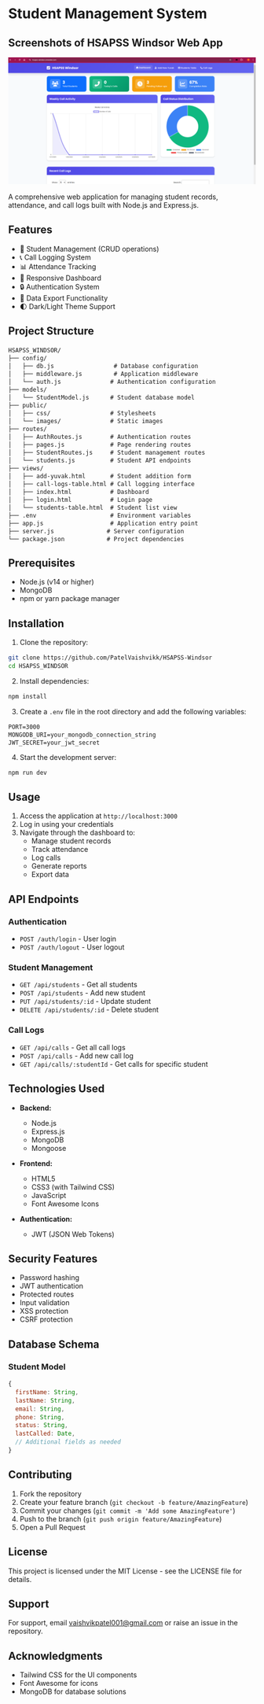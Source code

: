 # Student Management System

## **Screenshots of HSAPSS Windsor Web App**
![WebAPP Screenshot](WEB.png)


A comprehensive web application for managing student records, attendance, and call logs built with Node.js and Express.js.

## Features

- 👥 Student Management (CRUD operations)
- 📞 Call Logging System
- 📊 Attendance Tracking
- 📱 Responsive Dashboard
- 🔒 Authentication System
- 📄 Data Export Functionality
- 🌓 Dark/Light Theme Support

## Project Structure

```
HSAPSS_WINDSOR/
├── config/
│   ├── db.js                 # Database configuration
│   ├── middleware.js         # Application middleware
│   └── auth.js              # Authentication configuration
├── models/
│   └── StudentModel.js      # Student database model
├── public/
│   ├── css/                 # Stylesheets
│   └── images/              # Static images
├── routes/
│   ├── AuthRoutes.js        # Authentication routes
│   ├── pages.js             # Page rendering routes
│   ├── StudentRoutes.js     # Student management routes
│   └── students.js          # Student API endpoints
├── views/
│   ├── add-yuvak.html       # Student addition form
│   ├── call-logs-table.html # Call logging interface
│   ├── index.html           # Dashboard
│   ├── login.html           # Login page
│   └── students-table.html  # Student list view
├── .env                     # Environment variables
├── app.js                   # Application entry point
├── server.js               # Server configuration
└── package.json            # Project dependencies
```

## Prerequisites

- Node.js (v14 or higher)
- MongoDB
- npm or yarn package manager

## Installation

1. Clone the repository:
```bash
git clone https://github.com/PatelVaishvikk/HSAPSS-Windsor
cd HSAPSS_WINDSOR
```

2. Install dependencies:
```bash
npm install
```

3. Create a `.env` file in the root directory and add the following variables:
```env
PORT=3000
MONGODB_URI=your_mongodb_connection_string
JWT_SECRET=your_jwt_secret
```

4. Start the development server:
```bash
npm run dev
```

## Usage

1. Access the application at `http://localhost:3000`
2. Log in using your credentials
3. Navigate through the dashboard to:
   - Manage student records
   - Track attendance
   - Log calls
   - Generate reports
   - Export data

## API Endpoints

### Authentication
- `POST /auth/login` - User login
- `POST /auth/logout` - User logout

### Student Management
- `GET /api/students` - Get all students
- `POST /api/students` - Add new student
- `PUT /api/students/:id` - Update student
- `DELETE /api/students/:id` - Delete student

### Call Logs
- `GET /api/calls` - Get all call logs
- `POST /api/calls` - Add new call log
- `GET /api/calls/:studentId` - Get calls for specific student

## Technologies Used

- **Backend:**
  - Node.js
  - Express.js
  - MongoDB
  - Mongoose

- **Frontend:**
  - HTML5
  - CSS3 (with Tailwind CSS)
  - JavaScript
  - Font Awesome Icons

- **Authentication:**
  - JWT (JSON Web Tokens)

## Security Features

- Password hashing
- JWT authentication
- Protected routes
- Input validation
- XSS protection
- CSRF protection

## Database Schema

### Student Model
```javascript
{
  firstName: String,
  lastName: String,
  email: String,
  phone: String,
  status: String,
  lastCalled: Date,
  // Additional fields as needed
}
```

## Contributing

1. Fork the repository
2. Create your feature branch (`git checkout -b feature/AmazingFeature`)
3. Commit your changes (`git commit -m 'Add some AmazingFeature'`)
4. Push to the branch (`git push origin feature/AmazingFeature`)
5. Open a Pull Request

## License

This project is licensed under the MIT License - see the LICENSE file for details.

## Support

For support, email vaishvikpatel001@gmail.com or raise an issue in the repository.

## Acknowledgments

- Tailwind CSS for the UI components
- Font Awesome for icons
- MongoDB for database solutions
